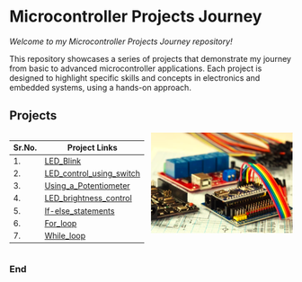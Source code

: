 # Microcontroller Projects Journey

*Welcome to my Microcontroller Projects Journey repository!*

This repository showcases a series of projects that demonstrate my journey from basic to advanced microcontroller applications. 
Each project is designed to highlight specific skills and concepts in electronics and embedded systems, using a hands-on approach.


## Projects

<div style="display: flex;">
    <div style="flex: 1;">
        <table>
            <thead>
                <tr>
                    <th>Sr.No.</th>
                    <th>Project Links</th>
                </tr>
            </thead>
            <tbody>
                <tr>
                    <td>1.</td>
                    <td><a href="./Basic/LED_Blink/LED_Blink.md">LED_Blink</a></td>
                </tr>
                <tr>
                    <td>2.</td>
                    <td><a href="./Basic/LED_control_using_switch/LED_control_using_switch.md">LED_control_using_switch</a></td>
                </tr>
                <tr>
                    <td>3.</td>
                    <td><a href="./Basic/Using_a_Potentiometer/Using_a_Potentiometer.md">Using_a_Potentiometer</a></td>
                </tr>
                <tr>
                    <td>4.</td>
                    <td><a href="./Basic/LED_brightness_control/LED_brightness_control.md">LED_brightness_control</a></td>
                </tr>
                <tr>
                    <td>5.</td>
                    <td><a href="./Intermediate/If-else_statements/If-else_statements.md">If-else_statements</a></td>
                </tr>
                <tr>
                    <td>6.</td>
                    <td><a href="./Intermediate/For_loop/For_loop.md">For_loop</a></td>
                </tr>
                <tr>
                    <td>7.</td>
                    <td><a href="./Intermediate/While_loop/While_loop.md">While_loop</a></td>
                </tr>
            </tbody>
        </table>
    </div>
    <div style="flex: 1;">
        <img src="./rdocs/Cover.jpg" style="max-width: 100%;">
    </div>
</div>

### End
